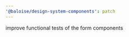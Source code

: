 ```yaml
---
'@baloise/design-system-components': patch
---
```


improve functional tests of the form components
